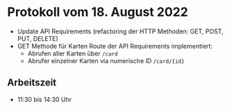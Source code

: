 # Protokoll vom 18. August 2022
- Update API Requirements (refactoring der HTTP Methoden: GET, POST, PUT, DELETE)
- GET Methode für Karten Route der API Requirements implementiert:
    - Abrufen aller Karten über `/card`
    - Abrufer einzelner Karten via numerische ID `/card/{id}` 

## Arbeitszeit
<!-- { "progress": true, "date": ["22/08/18"] } -->
- 11:30 bis 14:30 Uhr
<!-- { "progress": false } -->
